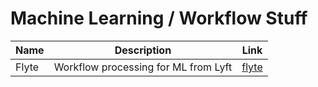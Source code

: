 # Machine Learning / Workflow Stuff

| Name  |             Description              |            Link             |
| ----- | ------------------------------------ | --------------------------- |
| Flyte | Workflow processing for ML from Lyft | [flyte](https://flyte.org/) |